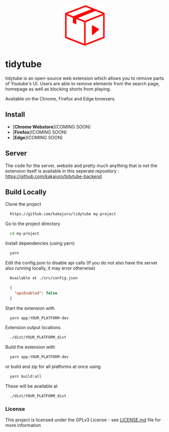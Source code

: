 
<div align="center">
  <a href="https://tidytube.app"><img src="public/images/icons/icon128.png" alt="Logo"></img></a>
</div>

# tidytube

tidytube is an open-source web extension which allows you to remove parts of Youtube's UI. Users are able to remove elements from the search page, homepage as well as blocking shorts from playing.

Available on the Chrome, Firefox and Edge browsers.


## Install

* [**Chrome Webstore**](COMING SOON)
* [**Firefox**](COMING SOON)
* [**Edge**](COMING SOON)

## Server

The code for the server, website and pretty much anything that is not the extension itself is available in this seperate repository : https://github.com/kakajuro/tidytube-backend
## Build Locally

Clone the project

```bash
  https://github.com/kakajuro/tidytube my-project
```

Go to the project directory

```bash
  cd my-project
```

Install dependencies (using yarn)

```bash
  yarn
```

Edit the config.json to disable api calls (If you do not also have the server also running locally, it may error otherwise)

```bash
  Available at ./src/config.json
```

```json
  {
    "apiEnabled": false
  }
```

Start the extension with

```bash
  yarn app:YOUR_PLATFORM-dev
```

Extension output locations

```bash
  ./dist/YOUR_PLATFORM_dist
```

Build the extension with

```bash
  yarn app:YOUR_PLATFORM-dev
```

or build and zip for all platforms at once using

```bash
  yarn build:all
```

These will be available at 

```bash
  ./dist/YOUR_PLATFORM_dist
```
### License

This project is licensed under the GPLv3 License - see [LICENSE.md](LICENSE) file for more information

